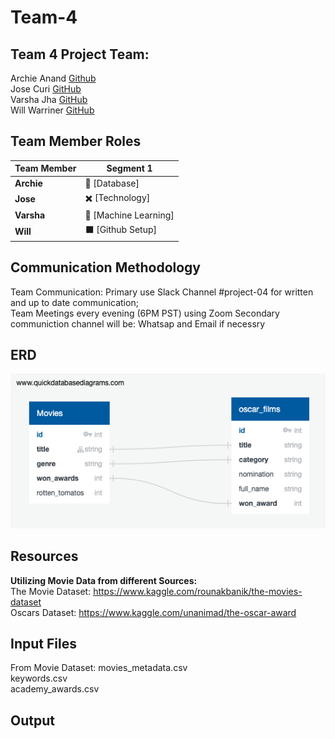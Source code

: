 # Team-4
## Team 4 Project Team:<br>
Archie Anand [Github](https://github.com/archieanand)<br>
Jose Curi [GitHub](https://github.com/joseluiscuri)<br>
Varsha Jha [GitHub](https://github.com/varshajha28)<br>
Will Warriner [GitHub](https://github.com/Sukurudo)<br>

## Team Member Roles 
| Team Member | Segment 1 |
|---|---|
| **Archie** | :red_circle: [Database]|
| **Jose** | :heavy_multiplication_x: [Technology]|
| **Varsha** | :small_red_triangle: [Machine Learning]|
| **Will** | :black_large_square: [Github Setup]|

## Communication Methodology
Team Communication: Primary use Slack Channel #project-04 for written and up to date communication;<br>
Team Meetings every evening (6PM PST) using Zoom
Secondary communiction channel will be: Whatsap and Email if necessry

## ERD
![ERD](Images/ERD.png)

## Resources

**Utilizing Movie Data from different Sources:**<br>
The Movie Dataset: https://www.kaggle.com/rounakbanik/the-movies-dataset <br>
Oscars Dataset: https://www.kaggle.com/unanimad/the-oscar-award

## Input Files
From Movie Dataset: 
movies_metadata.csv <br>
keywords.csv <br>
academy_awards.csv<br>

## Output
